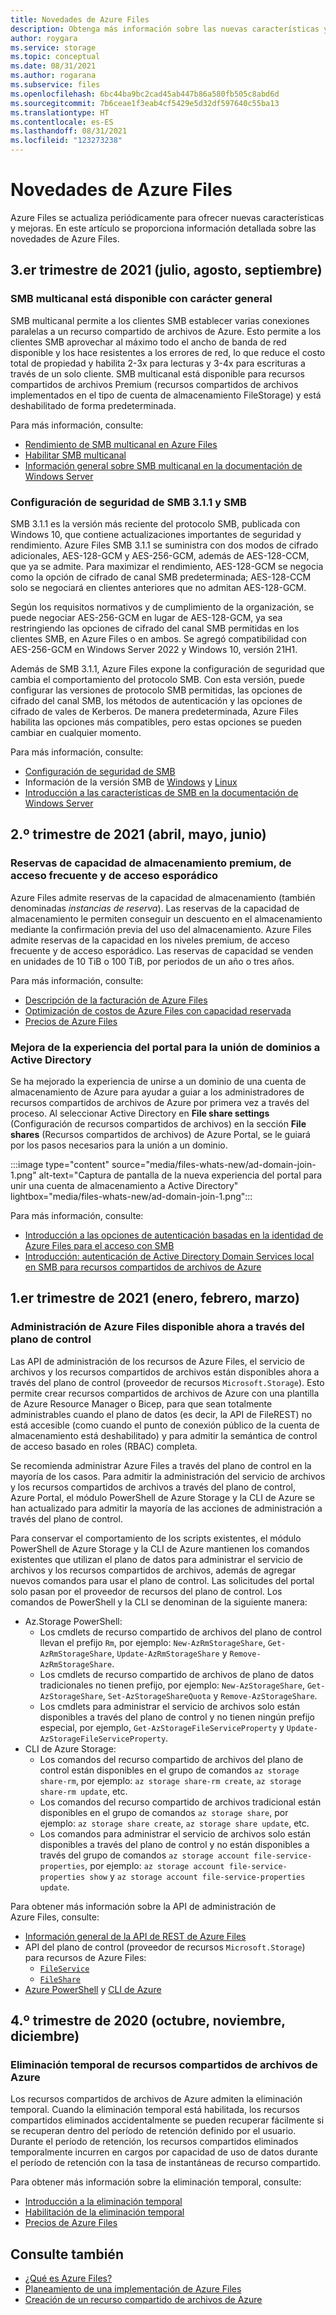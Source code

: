 ```yaml
---
title: Novedades de Azure Files
description: Obtenga más información sobre las nuevas características y mejoras de Azure Files.
author: roygara
ms.service: storage
ms.topic: conceptual
ms.date: 08/31/2021
ms.author: rogarana
ms.subservice: files
ms.openlocfilehash: 6bc44ba9bc2cad45ab447b86a580fb505c8abd6d
ms.sourcegitcommit: 7b6ceae1f3eab4cf5429e5d32df597640c55ba13
ms.translationtype: HT
ms.contentlocale: es-ES
ms.lasthandoff: 08/31/2021
ms.locfileid: "123273238"
---
```

# <a name="whats-new-in-azure-files"></a>Novedades de Azure Files
Azure Files se actualiza periódicamente para ofrecer nuevas características y mejoras. En este artículo se proporciona información detallada sobre las novedades de Azure Files.

## <a name="2021-quarter-3-july-august-september"></a>3\.er trimestre de 2021 (julio, agosto, septiembre)
### <a name="smb-multichannel-is-generally-available"></a>SMB multicanal está disponible con carácter general
SMB multicanal permite a los clientes SMB establecer varias conexiones paralelas a un recurso compartido de archivos de Azure. Esto permite a los clientes SMB aprovechar al máximo todo el ancho de banda de red disponible y los hace resistentes a los errores de red, lo que reduce el costo total de propiedad y habilita 2-3x para lecturas y 3-4x para escrituras a través de un solo cliente. SMB multicanal está disponible para recursos compartidos de archivos Premium (recursos compartidos de archivos implementados en el tipo de cuenta de almacenamiento FileStorage) y está deshabilitado de forma predeterminada. 

Para más información, consulte:

- [Rendimiento de SMB multicanal en Azure Files](storage-files-smb-multichannel-performance.md)
- [Habilitar SMB multicanal](files-smb-protocol.md#smb-multichannel)
- [Información general sobre SMB multicanal en la documentación de Windows Server](/azure-stack/hci/manage/manage-smb-multichannel)

### <a name="smb-311-and-smb-security-settings"></a>Configuración de seguridad de SMB 3.1.1 y SMB
SMB 3.1.1 es la versión más reciente del protocolo SMB, publicada con Windows 10, que contiene actualizaciones importantes de seguridad y rendimiento. Azure Files SMB 3.1.1 se suministra con dos modos de cifrado adicionales, AES-128-GCM y AES-256-GCM, además de AES-128-CCM, que ya se admite. Para maximizar el rendimiento, AES-128-GCM se negocia como la opción de cifrado de canal SMB predeterminada; AES-128-CCM solo se negociará en clientes anteriores que no admitan AES-128-GCM. 

Según los requisitos normativos y de cumplimiento de la organización, se puede negociar AES-256-GCM en lugar de AES-128-GCM, ya sea restringiendo las opciones de cifrado del canal SMB permitidas en los clientes SMB, en Azure Files o en ambos. Se agregó compatibilidad con AES-256-GCM en Windows Server 2022 y Windows 10, versión 21H1.

Además de SMB 3.1.1, Azure Files expone la configuración de seguridad que cambia el comportamiento del protocolo SMB. Con esta versión, puede configurar las versiones de protocolo SMB permitidas, las opciones de cifrado del canal SMB, los métodos de autenticación y las opciones de cifrado de vales de Kerberos. De manera predeterminada, Azure Files habilita las opciones más compatibles, pero estas opciones se pueden cambiar en cualquier momento.

Para más información, consulte:

- [Configuración de seguridad de SMB](files-smb-protocol.md#smb-security-settings)
- Información de la versión SMB de [Windows](storage-how-to-use-files-windows.md) y [Linux](storage-how-to-use-files-linux.md)
- [Introducción a las características de SMB en la documentación de Windows Server](/windows-server/storage/file-server/file-server-smb-overview)

## <a name="2021-quarter-2-april-may-june"></a>2\.º trimestre de 2021 (abril, mayo, junio)
### <a name="premium-hot-and-cool-storage-capacity-reservations"></a>Reservas de capacidad de almacenamiento premium, de acceso frecuente y de acceso esporádico 
Azure Files admite reservas de la capacidad de almacenamiento (también denominadas *instancias de reserva*). Las reservas de la capacidad de almacenamiento le permiten conseguir un descuento en el almacenamiento mediante la confirmación previa del uso del almacenamiento. Azure Files admite reservas de la capacidad en los niveles premium, de acceso frecuente y de acceso esporádico. Las reservas de capacidad se venden en unidades de 10 TiB o 100 TiB, por periodos de un año o tres años. 

Para más información, consulte:

- [Descripción de la facturación de Azure Files](understanding-billing.md)
- [Optimización de costos de Azure Files con capacidad reservada](files-reserve-capacity.md)
- [Precios de Azure Files](https://azure.microsoft.com/pricing/details/storage/files/)

### <a name="improved-portal-experience-for-domain-joining-to-active-directory"></a>Mejora de la experiencia del portal para la unión de dominios a Active Directory
Se ha mejorado la experiencia de unirse a un dominio de una cuenta de almacenamiento de Azure para ayudar a guiar a los administradores de recursos compartidos de archivos de Azure por primera vez a través del proceso. Al seleccionar Active Directory en **File share settings** (Configuración de recursos compartidos de archivos) en la sección **File shares** (Recursos compartidos de archivos) de Azure Portal, se le guiará por los pasos necesarios para la unión a un dominio.

:::image type="content" source="media/files-whats-new/ad-domain-join-1.png" alt-text="Captura de pantalla de la nueva experiencia del portal para unir una cuenta de almacenamiento a Active Directory" lightbox="media/files-whats-new/ad-domain-join-1.png":::

Para más información, consulte:

- [Introducción a las opciones de autenticación basadas en la identidad de Azure Files para el acceso con SMB](storage-files-active-directory-overview.md)
- [Introducción: autenticación de Active Directory Domain Services local en SMB para recursos compartidos de archivos de Azure](storage-files-identity-auth-active-directory-enable.md)

## <a name="2021-quarter-1-january-february-march"></a>1\.er trimestre de 2021 (enero, febrero, marzo)
### <a name="azure-files-management-now-available-through-the-control-plane"></a>Administración de Azure Files disponible ahora a través del plano de control
Las API de administración de los recursos de Azure Files, el servicio de archivos y los recursos compartidos de archivos están disponibles ahora a través del plano de control (proveedor de recursos `Microsoft.Storage`). Esto permite crear recursos compartidos de archivos de Azure con una plantilla de Azure Resource Manager o Bicep, para que sean totalmente administrables cuando el plano de datos (es decir, la API de FileREST) no está accesible (como cuando el punto de conexión público de la cuenta de almacenamiento está deshabilitado) y para admitir la semántica de control de acceso basado en roles (RBAC) completa.

Se recomienda administrar Azure Files a través del plano de control en la mayoría de los casos. Para admitir la administración del servicio de archivos y los recursos compartidos de archivos a través del plano de control, Azure Portal, el módulo PowerShell de Azure Storage y la CLI de Azure se han actualizado para admitir la mayoría de las acciones de administración a través del plano de control. 

Para conservar el comportamiento de los scripts existentes, el módulo PowerShell de Azure Storage y la CLI de Azure mantienen los comandos existentes que utilizan el plano de datos para administrar el servicio de archivos y los recursos compartidos de archivos, además de agregar nuevos comandos para usar el plano de control. Las solicitudes del portal solo pasan por el proveedor de recursos del plano de control. Los comandos de PowerShell y la CLI se denominan de la siguiente manera:

- Az.Storage PowerShell:
    - Los cmdlets de recurso compartido de archivos del plano de control llevan el prefijo `Rm`, por ejemplo: `New-AzRmStorageShare`, `Get-AzRmStorageShare`, `Update-AzRmStorageShare` y `Remove-AzRmStorageShare`. 
    - Los cmdlets de recurso compartido de archivos de plano de datos tradicionales no tienen prefijo, por ejemplo: `New-AzStorageShare`, `Get-AzStorageShare`, `Set-AzStorageShareQuota` y `Remove-AzStorageShare`.
    - Los cmdlets para administrar el servicio de archivos solo están disponibles a través del plano de control y no tienen ningún prefijo especial, por ejemplo, `Get-AzStorageFileServiceProperty` y `Update-AzStorageFileServiceProperty`.
- CLI de Azure Storage:
    - Los comandos del recurso compartido de archivos del plano de control están disponibles en el grupo de comandos `az storage share-rm`, por ejemplo: `az storage share-rm create`, `az storage share-rm update`, etc.
    - Los comandos del recurso compartido de archivos tradicional están disponibles en el grupo de comandos `az storage share`, por ejemplo: `az storage share create`, `az storage share update`, etc.
    - Los comandos para administrar el servicio de archivos solo están disponibles a través del plano de control y no están disponibles a través del grupo de comandos `az storage account file-service-properties`, por ejemplo: `az storage account file-service-properties show` y `az storage account file-service-properties update`.

Para obtener más información sobre la API de administración de Azure Files, consulte:

- [Información general de la API de REST de Azure Files](/rest/api/storageservices/file-service-rest-api)
- API del plano de control (proveedor de recursos `Microsoft.Storage`) para recursos de Azure Files: 
    - [`FileService`](/rest/api/storagerp/file-services) 
    - [`FileShare`](/rest/api/storagerp/file-shares) 
- [Azure PowerShell](/powershell/module/az.storage) y [CLI de Azure](/en-us/cli/azure/storage)

## <a name="2020-quarter-4-october-november-december"></a>4\.º trimestre de 2020 (octubre, noviembre, diciembre)
### <a name="azure-file-share-soft-delete"></a>Eliminación temporal de recursos compartidos de archivos de Azure
Los recursos compartidos de archivos de Azure admiten la eliminación temporal. Cuando la eliminación temporal está habilitada, los recursos compartidos eliminados accidentalmente se pueden recuperar fácilmente si se recuperan dentro del período de retención definido por el usuario. Durante el período de retención, los recursos compartidos eliminados temporalmente incurren en cargos por capacidad de uso de datos durante el período de retención con la tasa de instantáneas de recurso compartido.

Para obtener más información sobre la eliminación temporal, consulte:

- [Introducción a la eliminación temporal](storage-files-prevent-file-share-deletion.md)
- [Habilitación de la eliminación temporal](storage-files-enable-soft-delete.md)
- [Precios de Azure Files](https://azure.microsoft.com/pricing/details/storage/files/)

## <a name="see-also"></a>Consulte también
- [¿Qué es Azure Files?](storage-files-introduction.md)
- [Planeamiento de una implementación de Azure Files](storage-files-planning.md)
- [Creación de un recurso compartido de archivos de Azure](storage-how-to-create-file-share.md)
